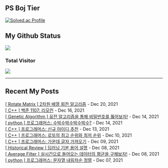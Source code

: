 

## PS Boj Tier
[![Solved.ac Profile](http://mazassumnida.wtf/api/v2/generate_badge?boj=tasddc)](https://solved.ac/tasddc/)

## My Github Status
<img src="https://github-readme-stats.vercel.app/api?username=tasddc1226&show_icons=true&hide_border=true&theme=tokyonight"/>
 
### Total Visitor
![](https://komarev.com/ghpvc/?username=tasddc1226&color=red&style=plastic)

<hr/>  

## Recent My Posts
[[ Rotate Matrix ] 2차원 배열 회전 알고리즘](https://tasddc.tistory.com/108) - Dec 20, 2021</br>
[[ C++ ] 백준 1107: 리모컨](https://tasddc.tistory.com/105) - Dec 16, 2021</br>
[[ Genetic Algorithm ] 유전 알고리즘을 통해 비밀번호를 뚫어보자!](https://tasddc.tistory.com/104) - Dec 14, 2021</br>
[[ python ] 프로그래머스: 수박수박수박수박수?](https://tasddc.tistory.com/103) - Dec 14, 2021</br>
[[ C++ ] 프로그래머스: 신규 아이디 추천](https://tasddc.tistory.com/100) - Dec 13, 2021</br>
[[ C++ ] 프로그래머스: 로또의 최고 순위와 최저 순위](https://tasddc.tistory.com/99) - Dec 10, 2021</br>
[[ C++ ] 프로그래머스: 가운데 글자 가져오기](https://tasddc.tistory.com/98) - Dec 09, 2021</br>
[[ Historical Review ] 딥러닝 기본 용어 설명](https://tasddc.tistory.com/97) - Dec 08, 2021</br>
[[ Average Filter ] 실시간으로 들어오는 데이터의 평균을 구해보자!](https://tasddc.tistory.com/96) - Dec 08, 2021</br>
[[ python ] 프로그래머스: 문자열 내림차순 정렬](https://tasddc.tistory.com/95) - Dec 07, 2021</br>

